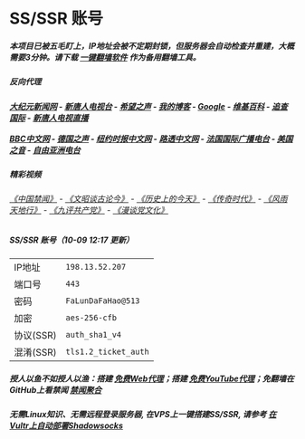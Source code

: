 # SS/SSR 账号 

##### 本项目已被五毛盯上，IP地址会被不定期封锁，但服务器会自动检查并重建，大概需要3分钟。请下载 [一键翻墙软件](https://github.com/gfw-breaker/nogfw/blob/master/README.md?a01) 作为备用翻墙工具。

##### 反向代理
#####  [大纪元新闻网](http://198.13.52.207:10080) - [新唐人电视台](http://198.13.52.207:8000) - [希望之声](http://198.13.52.207:8200) - [我的博客](http://198.13.52.207:10000/) - [Google](http://198.13.52.207:8888/search?q=425事件) - [维基百科](http://198.13.52.207:8100/wiki/喬高-麥塔斯調查報告) - [追查国际](http://198.13.52.207:10010) - [新唐人电视直播](http://198.13.52.207)<br/> <br/> [BBC中文网](http://198.13.52.207:9100/zhongwen/simp) - [德国之声](http://198.13.52.207:9200/zh/在线报导/s-9058?&zhongwen=simp) - [纽约时报中文网](http://198.13.52.207:9400) - [路透中文网](http://198.13.52.207:9500/) - [法国国际广播电台](http://198.13.52.207:9600/) - [美国之音](http://198.13.52.207:9700/)  - [自由亚洲电台](http://198.13.52.207:9800/) 

##### 精彩视频
###### [《中国禁闻》](https://github.com/gfw-breaker/ntdtv-news/blob/master/README.md?a01) - [《文昭谈古论今》](https://github.com/gfw-breaker/wenzhao/blob/master/README.md?a01) - [《历史上的今天》](https://github.com/gfw-breaker/today-in-history/blob/master/README.md?a01) - [《传奇时代》](http://198.13.52.207:10000/videos/legend/) - [《风雨天地行》](http://198.13.52.207:10000/videos/fytdx/) - [《九评共产党》](http://198.13.52.207:10000/videos/jiuping/) - [《漫谈党文化》](http://198.13.52.207:10000/videos/mtdwh/) 

##### SS/SSR 账号（10-09 12:17 更新）
|||
|-|-|
|IP地址|`198.13.52.207`|
|端口号|`443` |
|密码|`FaLunDaFaHao@513`|  
|加密|`aes-256-cfb`|
|协议(SSR) |`auth_sha1_v4`|  
|混淆(SSR) |`tls1.2_ticket_auth`|  

##### 授人以鱼不如授人以渔：搭建 [免费Web代理](https://github.com/no-gfw/heroku-node-proxy#--end--)；搭建 [免费YouTube代理](https://github.com/gfw-breaker/you2php-heroku#--end--)；免翻墙在GitHub上看禁闻 [禁闻聚合](https://github.com/gfw-breaker/banned-news/blob/master/README.md?a01)

##### 无需Linux知识、无需远程登录服务器, 在VPS上一键搭建SS/SSR, 请参考 [在Vultr上自动部署Shadowsocks](https://gfw-breaker.win/vultr%e9%83%a8%e7%bd%b2ss/) 
